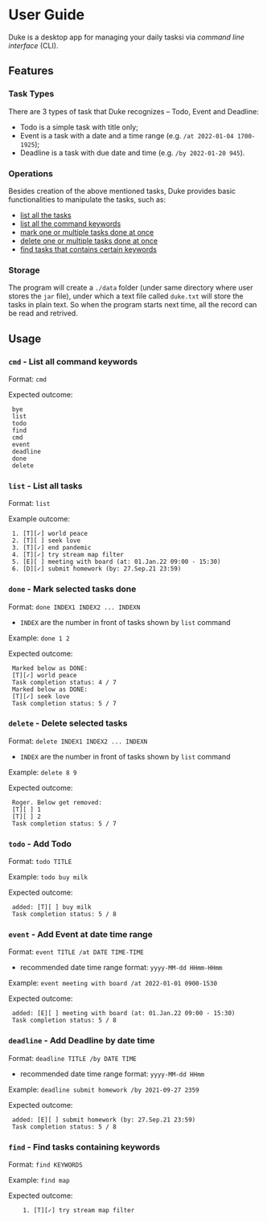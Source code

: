 # User Guide
Duke is a desktop app for managing your daily tasksi via _command line interface_ (CLI). 

## Features 

### Task Types
There are 3 types of task that Duke recognizes – Todo, Event and Deadline:  
+ Todo is a simple task with title only; 
+ Event is a task with a date and a time range (e.g. `/at 2022-01-04 1700-1925`);
+ Deadline is a task with due date and time (e.g. `/by 2022-01-20 945`).

### Operations
Besides creation of the above mentioned tasks, Duke provides basic functionalities to manipulate the tasks, such as: 
+ [list all the tasks](#`cmd`---List-all-commend-keywords)
+ [list all the command keywords](#`list`---List-all-tasks)
+ [mark one or multiple tasks done at once](#`done`---Mark-selected-tasks-done)
+ [delete one or multiple tasks done at once](#`delete`---Delete-seleted-tasks)
+ [find tasks that contains certain keywords](#`find`---Find-tasks-containing-keywords)

### Storage
The program will create a `./data` folder (under same directory where user stores the `jar` file), under which a text file called `duke.txt` will store the tasks in plain text. So when the program starts next time, all the record can be read and retrived. 

## Usage

### `cmd` - List all command keywords

Format: `cmd`

Expected outcome:

```
 bye
 list
 todo
 find
 cmd
 event
 deadline
 done
 delete
```
### `list` - List all tasks

Format: `list`

Example outcome:
```
 1. [T][✓] world peace
 2. [T][ ] seek love
 3. [T][✓] end pandemic
 4. [T][✓] try stream map filter
 5. [E][ ] meeting with board (at: 01.Jan.22 09:00 - 15:30)
 6. [D][✓] submit homework (by: 27.Sep.21 23:59)
```
### `done` - Mark selected tasks done

Format: `done INDEX1 INDEX2 ... INDEXN`
- `INDEX` are the number in front of tasks shown by `list` command

Example: `done 1 2`

Expected outcome:
```
 Marked below as DONE:
 [T][✓] world peace
 Task completion status: 4 / 7
 Marked below as DONE:
 [T][✓] seek love
 Task completion status: 5 / 7
```

### `delete` - Delete selected tasks 

Format: `delete INDEX1 INDEX2 ... INDEXN`
- `INDEX` are the number in front of tasks shown by `list` command

Example: `delete 8 9`

Expected outcome:
```
 Roger. Below get removed: 
 [T][ ] 1
 [T][ ] 2
 Task completion status: 5 / 7
```

### `todo` - Add Todo

Format: `todo TITLE`

Example: `todo buy milk`

Expected outcome:
```
 added: [T][ ] buy milk
 Task completion status: 5 / 8
```

### `event` - Add Event at date time range 

Format: `event TITLE /at DATE TIME-TIME`
- recommended date time range format: `yyyy-MM-dd HHmm-HHmm`

Example: `event meeting with board /at 2022-01-01 0900-1530`

Expected outcome:
```
 added: [E][ ] meeting with board (at: 01.Jan.22 09:00 - 15:30)
 Task completion status: 5 / 8
```

### `deadline` - Add Deadline by date time

Format: `deadline TITLE /by DATE TIME`
- recommended date time range format: `yyyy-MM-dd HHmm`

Example: `deadline submit homework /by 2021-09-27 2359`

Expected outcome:
```
 added: [E][ ] submit homework (by: 27.Sep.21 23:59)
 Task completion status: 5 / 8
```

### `find` - Find tasks containing keywords

Format: `find KEYWORDS`

Example: `find map`

Expected outcome:
```
	1. [T][✓] try stream map filter
```

